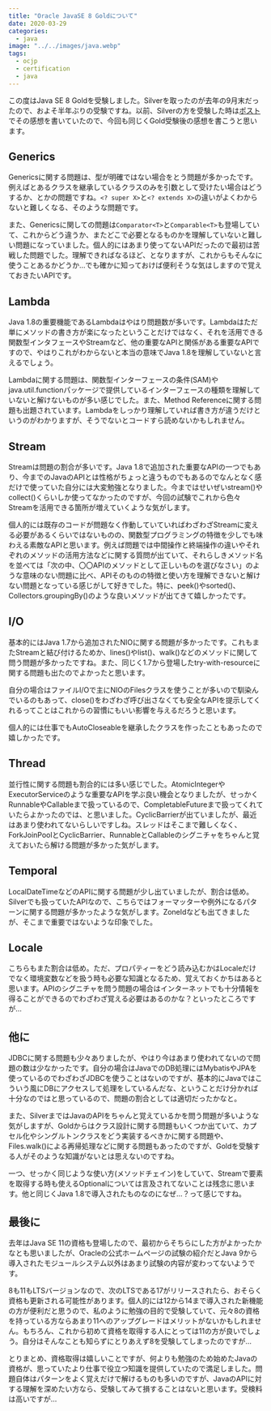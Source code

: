 ```yaml
---
title: "Oracle JavaSE 8 Goldについて"
date: 2020-03-29
categories: 
  - java
image: "../../images/java.webp"
tags:
  - ocjp
  - certification
  - java
---
```


この度はJava SE 8 Goldを受験しました。Silverを取ったのが去年の9月末だったので、およそ半年ぶりの受験ですね。以前、Silverの方を受験した時は[ポスト](../java-se-8-silver)でその感想を書いていたので、今回も同じくGold受験後の感想を書こうと思います。

## Generics

Genericsに関する問題は、型が明確ではない場合をとう問題が多かったです。例えばとあるクラスを継承しているクラスのみを引数として受けたい場合はどうするか、とかの問題ですね。`<? super X>`と`<? extends X>`の違いがよくわからないと難しくなる、そのような問題です。

また、Genericsに関しての問題は`Comparator<T>`と`Comparable<T>`も登場していて、これからどう違うか、またどこで必要となるものかを理解していないと難しい問題になっていました。個人的にはあまり使ってないAPIだったので最初は苦戦した問題でした。理解できればなるほど、となりますが、これからもそんなに使うことあるかどうか…でも確かに知っておけば便利そうな気はしますので覚えておきたいAPIです。

## Lambda

Java 1.8の重要機能であるLambdaはやはり問題数が多いです。Lambdaはただ単にメソッドの書き方が楽になったということだけではなく、それを活用できる関数型インタフェースやStreamなど、他の重要なAPIと関係がある重要なAPIですので、やはりこれがわからないと本当の意味でJava 1.8を理解していないと言えるでしょう。

Lambdaに関する問題は、関数型インターフェースの条件(SAM)やjava.util.functionパッケージで提供しているインターフェースの種類を理解していないと解けないものが多い感じでした。また、Method Referenceに関する問題も出題されています。Lambdaをしっかり理解していれば書き方が違うだけというのがわかりますが、そうでないとコードすら読めないかもしれません。

## Stream

Streamは問題の割合が多いです。Java 1.8で追加された重要なAPIの一つでもあり、今までのJavaのAPIとは性格がちょっと違うものでもあるのでなんとなく感だけで使っていた自分には大変勉強となりました。今まではせいぜいstream()やcollect()くらいしか使ってなかったのですが、今回の試験でこれから色々Streamを活用できる箇所が増えていくような気がします。

個人的には既存のコードが問題なく作動していていればわざわざStreamに変える必要があるくらいではないものの、関数型プログラミングの特徴を少しでも味わえる素敵なAPIと思います。例えば問題では中間操作と終端操作の違いやそれぞれのメソッドの活用方法などに関する質問が出ていて、それらしきメソッド名を並べては「次の中、〇〇APIのメソッドとして正しいものを選びなさい」のような意味のない問題に比べ、APIそのものの特徴と使い方を理解できないと解けない問題となっている感じがして好きでした。特に、peek()やsorted()、Collectors.groupingBy()のような良いメソッドが出てきて嬉しかったです。

## I/O

基本的にはJava 1.7から追加されたNIOに関する問題が多かったです。これもまたStreamと結び付けるためか、lines()やlist()、walk()などのメソッドに関して問う問題が多かったですね。また、同じく1.7から登場したtry-with-resourceに関する問題も出たのでよかったと思います。

自分の場合はファイルI/Oで主にNIOのFilesクラスを使うことが多いので馴染んでいるのもあって、close()をわざわざ呼び出さなくても安全なAPIを提示してくれるってことはこれからの習慣にもいい影響を与えるだろうと思います。

個人的には仕事でもAutoCloseableを継承したクラスを作ったこともあったので嬉しかったです。

## Thread

並行性に関する問題も割合的には多い感じでした。AtomicIntegerやExecutorServiceのような重要なAPIを学ぶ良い機会となりましたが、せっかくRunnableやCallableまで扱っているので、CompletableFutureまで扱ってくれていたらよかったのでは、と思いました。CyclicBarrierが出ていましたが、最近はあまり使われてないらしいですしね。スレッドはそこまで難しくなく、ForkJoinPoolとCyclicBarrier、RunnableとCallableのシグニチャをちゃんと覚えておいたら解ける問題が多かった気がします。

## Temporal

LocalDateTimeなどのAPIに関する問題が少し出ていましたが、割合は低め。Silverでも扱っていたAPIなので、こちらではフォーマッターや例外になるパターンに関する問題が多かったような気がします。ZoneIdなども出てきましたが、そこまで重要ではないような印象でした。

## Locale

こちらもまた割合は低め。ただ、プロパティーをどう読み込むかはLocaleだけでなく環境変数などを扱う時も必要な知識となるため、覚えておくかちはあると思います。APIのシグニチャを問う問題の場合はインターネットでも十分情報を得ることができるのでわざわざ覚える必要はあるのかな？といったところですが…

## 他に

JDBCに関する問題も少々ありましたが、やはり今はあまり使われてないので問題の数は少なかったです。自分の場合はJavaでのDB処理にはMybatisやJPAを使っているのでわざわざJDBCを使うことはないのですが、基本的にJavaではこういう風にDBにアクセスして処理をしているんだな、ということだけ分かれば十分なのではと思っているので、問題の割合としては適切だったかなと。

また、SilverまではJavaのAPIをちゃんと覚えているかを問う問題が多いような気がしますが、Goldからはクラス設計に関する問題もいくつか出ていて、カプセル化やシングルトンクラスをどう実装するべきかに関する問題や、Files.walk()による再帰処理などに関する問題もあったのですが、Goldを受験する人がそのような知識がないとは思えないのですね。

一つ、せっかく同じような使い方(メソッドチェイン)をしていて、Streamで要素を取得する時も使えるOptionalについては言及されてないことは残念に思います。他と同じくJava 1.8で導入されたものなのになぜ…？って感じですね。

## 最後に

去年はJava SE 11の資格も登場したので、最初からそちらにした方がよかったかなとも思いましたが、Oracleの公式ホームページの試験の紹介だとJava 9から導入されたモジュールシステム以外はあまり試験の内容が変わってないようです。

8も11もLTSバージョンなので、次のLTSである17がリリースされたら、おそらく資格も更新される可能性があります。個人的には12から14まで導入された新機能の方が便利だと思うので、私のように勉強の目的で受験していて、元々8の資格を持っている方ならあまり11へのアップグレードはメリットがないかもしれません。もちろん、これから初めて資格を取得する人にとっては11の方が良いでしょう。自分はそんなことも知らずにとりあえず8を受験してしまったのですが…

とりまとめ、資格取得は嬉しいことですが、何よりも勉強のため始めたJavaの資格が、思っていたより仕事で役立つ知識を提供していたので満足しました。問題自体はパターンをよく覚えだけで解けるものも多いのですが、JavaのAPIに対する理解を深めたい方なら、受験してみて損することはないと思います。受検料は高いですが…
